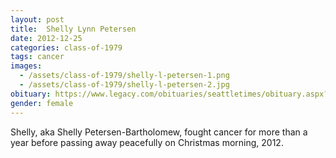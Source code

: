 ```yaml
---
layout: post
title:  Shelly Lynn Petersen
date: 2012-12-25
categories: class-of-1979
tags: cancer
images:
  - /assets/class-of-1979/shelly-l-petersen-1.png
  - /assets/class-of-1979/shelly-l-petersen-2.jpg
obituary: https://www.legacy.com/obituaries/seattletimes/obituary.aspx?pid=162356815
gender: female
---
```

Shelly, aka Shelly Petersen-Bartholomew, fought cancer for more than a year before passing away peacefully on Christmas morning, 2012.
